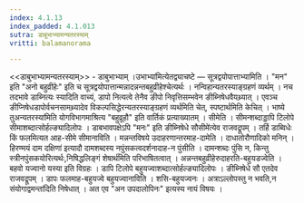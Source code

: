 ```yaml
---
index: 4.1.13
index_padded: 4.1.013
sutra: डाबुभाभ्यामन्यतरस्याम्‌
vritti: balamanorama

---
```

<<डाबुभाभ्यामन्यतरस्याम्>> - डाबुभाभ्याम् ।उभाभ्या॑मित्येतद्व्याचष्टे — सूत्रद्वयोपात्ताभ्यामिति । "मन" इति "अनो बहुव्रीहेः" इति च सूत्रद्वयोपात्तान्मन्नादन्नन्तबहुव्रीहेश्चेत्यर्थः । नन्विहान्यतरस्याङ्ग्रहणं व्यर्थम् । नच तदभावे डाब्नित्यः स्यादिति वाच्यं, डापो नित्यत्वे तेनैव ङीपो निवृत्तिसम्भवेन ङीब्निषेधवैयथ्र्यात् । एवञ्च ङीप्निषेधडापोर्वचनसामथ्र्यादेव विकल्पसिद्धेरन्यतरस्याङ्ग्रहणं व्यर्थमिति चेत्, स्पष्टार्थमिति केचित् । भाष्ये तुअन्यतरस्या॑मिति योगविभागमाश्रित्य "बहुव्रूहौ" इति वार्तिकं प्रत्याख्यातम् । सीमेति । सीमन्शब्दाड्डापि टिलोपे सीमाशब्दात्सोर्हल्ङ्यादिलोपः । डाबभावपक्षेऽपि "मनः" इति ङीब्निषेधे सौसीमे॑त्येव राजवद्रूपम् । तर्हि डाब्विधेः किं फलमित्यत आह-सीमे सीमानाविति । मन्नन्तविषये उदाहरणान्तरमाह-दामेति । दाधातोरौणादिको मनिन् ।हिरण्मयं दाम दक्षिणा॑ इत्यादौ दामशब्दस्य नपुंसकत्वदर्शनादाह-न पुंसीति । दामन्शब्दः पुंसि न, किन्तु स्त्रीनपुंसकयोरित्यर्थः,निषिद्धलिङ्गं शेषार्थ॑मिति परिभाषितत्वात् । अन्नन्तबहुव्रीहेरुदाहरति-बहुयडज्वेति । बहवो यज्वानो यस्या इति विग्रहः । डापि टिलोपे बहुयज्वाशब्दात्सोर्हल्ङ्यादिलोपः । ङीब्निषेधे सौ एतदेव राजवद्रूपम् । डापः फलमाह-बहुयज्वे बहुयज्वानाविति । शसि-बहुयज्वनः । अत्राऽल्लोपस्तु न भवति,न संयोगाद्वमन्ता॑दिति निषेधात् । अत एव "अन उपदालोपिनः" इत्यस्य नायं विषयः ।